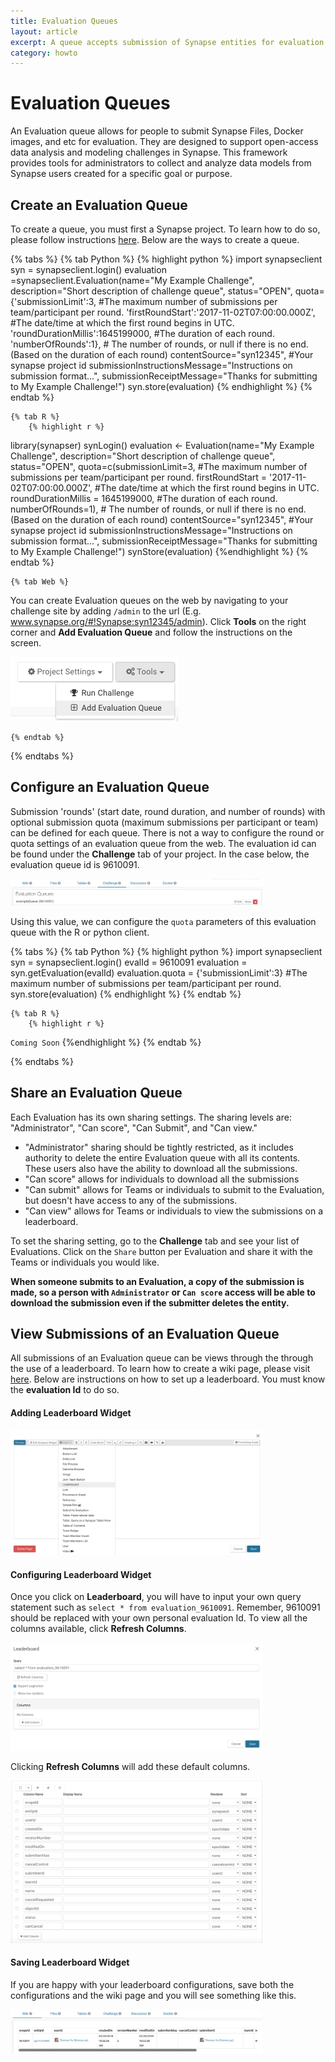 ```yaml
---
title: Evaluation Queues
layout: article
excerpt: A queue accepts submission of Synapse entities for evaluation. 
category: howto
---
```


# Evaluation Queues
An Evaluation queue allows for people to submit Synapse Files, Docker images, and etc for evaluation.  They are designed to support open-access data analysis and modeling challenges in Synapse. This framework provides tools for administrators to collect and analyze data models from Synapse users created for a specific goal or purpose.

## Create an Evaluation Queue 

To create a queue, you must first a Synapse project. To learn how to do so, please follow instructions [here](http://docs.synapse.org/articles/getting_started.html#project-and-data-management-on-synapse). Below are the ways to create a queue.  

{% tabs %}
	{% tab Python %}
		{% highlight python %}
import synapseclient
syn = synapseclient.login()
evaluation =synapseclient.Evaluation(name="My Example Challenge",
	description="Short description of challenge queue",
	status="OPEN",
	quota={'submissionLimit':3, #The maximum number of submissions per team/participant per round.
		'firstRoundStart':'2017-11-02T07:00:00.000Z', #The date/time at which the first round begins in UTC.
		'roundDurationMillis':1645199000, #The duration of each round.
		'numberOfRounds':1}, #	The number of rounds, or null if there is no end. (Based on the duration of each round) 
	contentSource="syn12345", #Your synapse project id
	submissionInstructionsMessage="Instructions on submission format...",
	submissionReceiptMessage="Thanks for submitting to My Example Challenge!")
syn.store(evaluation)
		{% endhighlight %}
	{% endtab %}

	{% tab R %}
		{% highlight r %}
library(synapser)
synLogin()
evaluation <- Evaluation(name="My Example Challenge",
	description="Short description of challenge queue",
	status="OPEN",
	quota=c(submissionLimit=3, #The maximum number of submissions per team/participant per round.
		firstRoundStart = '2017-11-02T07:00:00.000Z', #The date/time at which the first round begins in UTC.
		roundDurationMillis = 1645199000, #The duration of each round.
		numberOfRounds=1), #	The number of rounds, or null if there is no end. (Based on the duration of each round)
	contentSource="syn12345", #Your synapse project id
	submissionInstructionsMessage="Instructions on submission format...",
	submissionReceiptMessage="Thanks for submitting to My Example Challenge!")
synStore(evaluation)
		{%endhighlight %}
	{% endtab %}

	{% tab Web %}
You can create Evaluation queues on the web by navigating to your challenge site by adding `/admin` to the url (E.g. www.synapse.org/#!Synapse:syn12345/admin).  Click **Tools** on the right corner and **Add Evaluation Queue** and follow the instructions on the screen.

<img src="/assets/images/create_evaluation_queues.png">

	{% endtab %}
{% endtabs %}

## Configure an Evaluation Queue 

Submission 'rounds' (start date, round duration, and number of rounds) with optional submission quota (maximum submissions per participant or team) can be defined for each queue.  There is not a way to configure the round or quota settings of an evaluation queue from the web. The evaluation id can be found under the **Challenge** tab of your project.  In the case below, the evaluation queue id is 9610091.  

<img style="width: 80%;" src="/assets/images/evaluation_queue_id.png">

Using this value, we can configure the `quota` parameters of this evaluation queue with the R or python client.  

{% tabs %}
	{% tab Python %}
		{% highlight python %}
import synapseclient
syn = synapseclient.login()
evalId = 9610091
evaluation = syn.getEvaluation(evalId)
evaluation.quota = {'submissionLimit':3} #The maximum number of submissions per team/participant per round.
syn.store(evaluation)
		{% endhighlight %}
	{% endtab %}

	{% tab R %}
		{% highlight r %}
`Coming Soon`
		{%endhighlight %}
	{% endtab %}

{% endtabs %}


## Share an Evaluation Queue

Each Evaluation has its own sharing settings.  The sharing levels are: "Administrator", "Can score", "Can Submit", and "Can view."  
- "Administrator" sharing should be tightly restricted, as it includes authority to delete the entire Evaluation queue with all its contents. These users also have the ability to download all the submissions.
- "Can score" allows for individuals to download all the submissions
- "Can submit" allows for Teams or individuals to submit to the Evaluation, but doesn't have access to any of the submissions.
- "Can view" allows for Teams or individuals to view the submissions on a leaderboard.

To set the sharing setting, go to the **Challenge** tab and see your list of Evaluations.  Click on the `Share` button per Evaluation and share it with the Teams or individuals you would like.

**When someone submits to an Evaluation, a copy of the submission is made, so a person with `Administrator` or `Can score` access will be able to download the submission even if the submitter deletes the entity.**

## View Submissions of an Evaluation Queue

All submissions of an Evaluation queue can be views through the through the use of a leaderboard.  To learn how to create a wiki page, please visit [here](http://docs.synapse.org/articles/wikis.html).  Below are instructions on how to set up a leaderboard. You must know the **evaluation Id** to do so.

#### Adding Leaderboard Widget

<img style="width: 80%;" src="/assets/images/add_leaderboard_widget.png">

#### Configuring Leaderboard Widget

Once you click on **Leaderboard**, you will have to input your own query statement such as `select * from evaluation_9610091`.  Remember, 9610091 should be replaced with your own personal evaluation Id. To view all the columns available, click **Refresh Columns**.

<img style="width: 80%;" src="/assets/images/configure_leaderboard_widget.png">

Clicking **Refresh Columns** will add these default columns.

<img style="width: 80%;" src="/assets/images/leaderboard_columns.png">

#### Saving Leaderboard Widget
If you are happy with your leaderboard configurations, save both the configurations and the wiki page and you will see something like this. 

<img style="width: 80%;" src="/assets/images/leaderboard_on_wiki.png">




